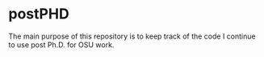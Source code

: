 # postPHD
The main purpose of this repository is to keep track of the code I continue to use post Ph.D. for OSU work.
